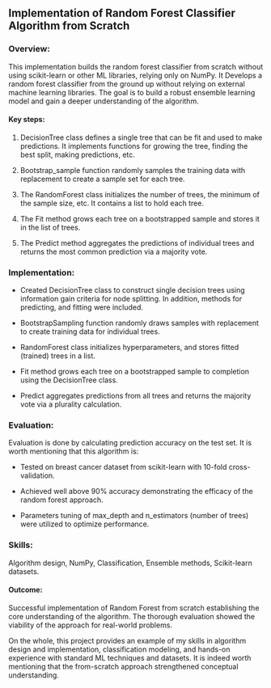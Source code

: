 ## Implementation of Random Forest Classifier Algorithm from Scratch

### Overview:

This implementation builds the random forest classifier from scratch without using scikit-learn or other ML libraries, relying only on NumPy. It Develops a random forest classifier from the ground up without relying on external machine learning libraries. The goal is to build a robust ensemble learning model and gain a deeper understanding of the algorithm.

#### Key steps:

1. DecisionTree class defines a single tree that can be fit and used to make predictions. It implements functions for growing the tree, finding the best split, making predictions, etc. 

2. Bootstrap_sample function randomly samples the training data with replacement to create a sample set for each tree.

3. The RandomForest class initializes the number of trees, the minimum of the sample size, etc. It contains a list to hold each tree.

4. The Fit method grows each tree on a bootstrapped sample and stores it in the list of trees. 

5. The Predict method aggregates the predictions of individual trees and returns the most common prediction via a majority vote.


### Implementation:

- Created DecisionTree class to construct single decision trees using information gain criteria for node splitting. In addition, methods for predicting, and fitting were included.

- BootstrapSampling function randomly draws samples with replacement to create training data for individual trees. 

- RandomForest class initializes hyperparameters, and stores fitted (trained) trees in a list.

- Fit method grows each tree on a bootstrapped sample to completion using the DecisionTree class. 

- Predict aggregates predictions from all trees and returns the majority vote via a plurality calculation.


### Evaluation:  

Evaluation is done by calculating prediction accuracy on the test set. It is worth mentioning that this algorithm is:

  - Tested on breast cancer dataset from scikit-learn with 10-fold cross-validation.

  - Achieved well above 90% accuracy demonstrating the efficacy of the random forest approach.

  - Parameters tuning of max_depth and n_estimators (number of trees) were utilized to optimize performance.

### Skills: 

Algorithm design, NumPy, Classification, Ensemble methods, Scikit-learn datasets. 

#### Outcome: 
Successful implementation of Random Forest from scratch establishing the core understanding of the algorithm. The thorough evaluation showed the viability of the approach for real-world problems. 

On the whole, this project provides an example of my skills in algorithm design and implementation, classification modeling, and hands-on experience with standard ML techniques and datasets. It is indeed worth mentioning that the from-scratch approach strengthened conceptual understanding. 
